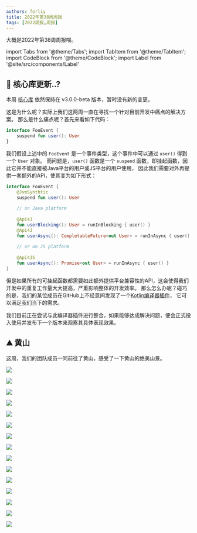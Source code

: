 ```yaml
---
authors: forliy
title: 2022年第38周周报
tags: [2022周报,周报]
---
```



大概是2022年第38周周报喵。

<!--truncate-->

import Tabs from '@theme/Tabs';
import TabItem from '@theme/TabItem';
import CodeBlock from '@theme/CodeBlock';
import Label from '@site/src/components/Label'

## 🚀 核心库更新..?

本周 [核心库](https://github.com/simple-robot/simpler-robot) 依然保持在 <Label>v3.0.0-beta</Label> 版本，暂时没有新的变更。

这是为什么呢？实际上我们这两周一直在寻找一个针对目前开发中痛点的解决方案。
那么是什么痛点呢？首先来看如下代码：

```kotlin
interface FooEvent {
    suspend fun user(): User
}
```

我们假设上述中的 `FooEvent` 是一个事件类型，这个事件中可以通过 `user()` 得到一个 `User` 对象。
而问题是，`user()` 函数是一个 `suspend` 函数，即挂起函数，因此它并不能直接被Java平台的用户或JS平台的用户使用，
因此我们需要对外再提供一套额外的API，使其变为如下形式：

```kotlin
interface FooEvent {
    @JvmSynthtic
    suspend fun user(): User
    
    // on Java platform
    
    @Api4J
    fun userBlocking(): User = runInBlocking { user() }
    @Api4J
    fun userAsync(): CompletableFuture<out User> = runInAsync { user() }
    
    // or on JS platform
    
    @Api4JS
    fun userAsync(): Promise<out User> = runInAsync { user() }
}
```

但是如果所有的可挂起函数都需要如此额外提供平台兼容性的API，这会使得我们开发中的重复工作量大大提高，严重影响整体的开发效率。
那么怎么办呢？碰巧的是，我们的某位成员在GitHub上不经意间发现了一个[Kotlin编译器插件](https://github.com/ForteScarlet/kotlin-suspend-transform-compiler-plugin)，
它可以满足我们当下的需求。

我们目前正在尝试与此编译器插件进行整合，如果能够达成解决问题，便会正式投入使用并发布下一个版本来观察其具体表现效果。

## ⛰ 黄山
这周，我们的团队成员一同前往了黄山，感受了一下黄山的绝美山景。

![](h/1.jpg)

![](h/2.jpg)

![](h/3.jpg)

![](h/4.jpg)

![](h/5.jpg)

![](h/6.jpg)

![](h/7.jpg)

![](h/8.jpg)

![](h/9.jpg)

![](h/10.jpg)

![](h/11.jpg)

![](h/12.jpg)

![](h/13.jpg)

![](h/14.jpg)

![](h/15.jpg)

